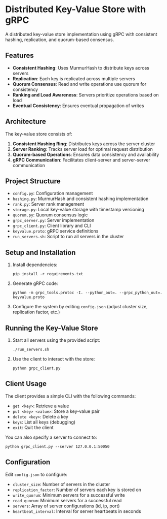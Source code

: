# Distributed Key-Value Store with gRPC

A distributed key-value store implementation using gRPC with consistent hashing, replication, and quorum-based consensus.

## Features

- **Consistent Hashing**: Uses MurmurHash to distribute keys across servers
- **Replication**: Each key is replicated across multiple servers
- **Quorum Consensus**: Read and write operations use quorum for consistency
- **Ranking and Load Awareness**: Servers prioritize operations based on load
- **Eventual Consistency**: Ensures eventual propagation of writes

## Architecture

The key-value store consists of:

1. **Consistent Hashing Ring**: Distributes keys across the server cluster
2. **Server Ranking**: Tracks server load for optimal request distribution
3. **Quorum-based Operations**: Ensures data consistency and availability
4. **gRPC Communication**: Facilitates client-server and server-server communication

## Project Structure

- `config.py`: Configuration management
- `hashing.py`: MurmurHash and consistent hashing implementation
- `rank.py`: Server rank management
- `storage.py`: Local key-value storage with timestamp versioning
- `quorum.py`: Quorum consensus logic
- `grpc_server.py`: Server implementation
- `grpc_client.py`: Client library and CLI
- `keyvalue.proto`: gRPC service definitions
- `run_servers.sh`: Script to run all servers in the cluster

## Setup and Installation

1. Install dependencies:
   ```
   pip install -r requirements.txt
   ```

2. Generate gRPC code:
   ```
   python -m grpc_tools.protoc -I. --python_out=. --grpc_python_out=. keyvalue.proto
   ```

3. Configure the system by editing `config.json` (adjust cluster size, replication factor, etc.)

## Running the Key-Value Store

1. Start all servers using the provided script:
   ```
   ./run_servers.sh
   ```

2. Use the client to interact with the store:
   ```
   python grpc_client.py
   ```

## Client Usage

The client provides a simple CLI with the following commands:

- `get <key>`: Retrieve a value
- `put <key> <value>`: Store a key-value pair
- `delete <key>`: Delete a key
- `keys`: List all keys (debugging)
- `exit`: Quit the client

You can also specify a server to connect to:
```
python grpc_client.py --server 127.0.0.1:50050
```

## Configuration

Edit `config.json` to configure:

- `cluster_size`: Number of servers in the cluster
- `replication_factor`: Number of servers each key is stored on
- `write_quorum`: Minimum servers for a successful write
- `read_quorum`: Minimum servers for a successful read
- `servers`: Array of server configurations (id, ip, port)
- `heartbeat_interval`: Interval for server heartbeats in seconds 